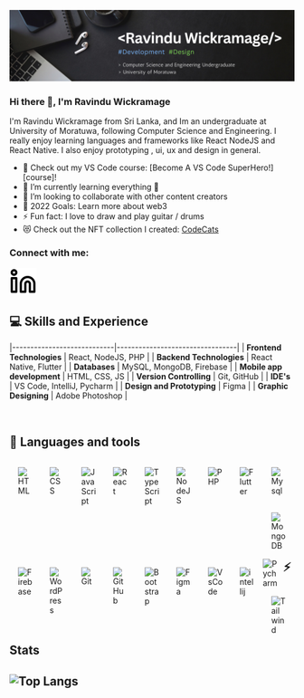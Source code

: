 ![Design and Development](https://github.com/RavinduWK/RavinduWK/blob/main/Banner_2.png)

### Hi there 👋, I'm Ravindu Wickramage
I'm Ravindu Wickramage from Sri Lanka, and Im an undergraduate at University of Moratuwa, following Computer Science and Engineering. I really enjoy learning languages and frameworks like React NodeJS and React Native. I also enjoy prototyping , ui, ux and design in general. 

- 🔭 Check out my VS Code course: [Become A VS Code SuperHero!][course]!
- 🌱 I’m currently learning everything 🤣
- 👯 I’m looking to collaborate with other content creators
- 🥅 2022 Goals: Learn more about web3
- ⚡ Fun fact: I love to draw and play guitar / drums
- 😻 Check out the NFT collection I created: [CodeCats](https://opensea.io/collection/codecats?search[sortAscending]=true&search[sortBy]=PRICE&search[toggles][0]=BUY_NOW)

### Connect with me:

[![website](./img/linkedin-light.svg)](https://linkedin.com/in/RavinduWK#gh-light-mode-only)
&nbsp;&nbsp;



## 💻 Skills and Experience

|----------------------------|---------------------------------|
| **Frontend Technologies**  | React, NodeJS, PHP              |
| **Backend Technologies**   | React Native, Flutter           |
| **Databases**              | MySQL, MongoDB, Firebase        |
| **Mobile app development** | HTML, CSS, JS                   |
| **Version Controlling**    | Git, GitHub                     |
| **IDE's**                  | VS Code, IntelliJ, Pycharm      |
| **Design and Prototyping** | Figma                            |
| **Graphic Designing**      | Adobe Photoshop                 |


<br>

<h2>🧰 Languages and tools</h2>

<img align="left" alt="HTML" width="26px" style="padding:15px;" src="https://cdn.jsdelivr.net/gh/devicons/devicon/icons/html5/html5-plain.svg" />
<img align="left" alt="CSS" width="26px" style="padding:15px;" src="https://cdn.jsdelivr.net/gh/devicons/devicon/icons/css3/css3-plain.svg" />
<img align="left" alt="JavaScript" width="26px" style="padding:15px;" src="https://cdn.jsdelivr.net/gh/devicons/devicon/icons/javascript/javascript-plain.svg" />
<img align="left" alt="React" width="26px" style="padding:15px;" src="https://cdn.jsdelivr.net/gh/devicons/devicon/icons/react/react-original.svg" />
<img align="left" alt="TypeScript" width="26px" style="padding:15px;" src="https://cdn.jsdelivr.net/gh/devicons/devicon/icons/typescript/typescript-plain.svg" />
<img align="left" alt="NodeJS" width="26px" style="padding:15px;" src="https://cdn.jsdelivr.net/gh/devicons/devicon/icons/nodejs/nodejs-original-wordmark.svg" />
<img align="left" alt="PHP" width="26px" style="padding:15px;" src="https://cdn.jsdelivr.net/gh/devicons/devicon/icons/php/php-original.svg" />
<img align="left" alt="Flutter" width="26px" style="padding:15px;" src="https://cdn.jsdelivr.net/gh/devicons/devicon/icons/flutter/flutter-original.svg" />
<img align="left" alt="Mysql" width="26px" style="padding:15px;" src="https://cdn.jsdelivr.net/gh/devicons/devicon/icons/mysql/mysql-original.svg"/>
<img align="left" alt="MongoDB" width="26px" style="padding:15px;" src="https://cdn.jsdelivr.net/gh/devicons/devicon/icons/mongodb/mongodb-original.svg"/>
<img align="left" alt="Firebase" width="26px" style="padding:15px;" src="https://cdn.jsdelivr.net/gh/devicons/devicon/icons/firebase/firebase-plain.svg"/>
<img align="left" alt="WordPress" width="26px" style="padding:15px;" src="https://cdn.jsdelivr.net/gh/devicons/devicon/icons/wordpress/wordpress-plain.svg" />
<img align="left" alt="Git" width="26px" style="padding:15px;" src="https://cdn.jsdelivr.net/gh/devicons/devicon/icons/git/git-original.svg" />
<img align="left" alt="GitHub" width="26px" style="padding:15px;" src="https://cdn.jsdelivr.net/gh/devicons/devicon/icons/github/github-original.svg" />
<img align="left" alt="Bootstrap" width="26px" style="padding:15px;" src="https://cdn.jsdelivr.net/gh/devicons/devicon/icons/bootstrap/bootstrap-plain.svg" />
<img align="left" alt="Figma" width="26px" style="padding:15px;" src="https://cdn.jsdelivr.net/gh/devicons/devicon/icons/figma/figma-original.svg" />
<img align="left" alt="VsCode" width="26px" style="padding:15px;" src="https://cdn.jsdelivr.net/gh/devicons/devicon/icons/vscode/vscode-original.svg" />
<img align="left" alt="intellij" width="26px" style="padding:15px;" src="https://cdn.jsdelivr.net/gh/devicons/devicon/icons/intellij/intellij-original.svg" />
<br>
<img align="left" alt="Pycharm" width="26px" style="vertical-align:middle; margin-right:10px;" src="https://cdn.jsdelivr.net/gh/devicons/devicon/icons/pycharm/pycharm-plain.svg" />
<img align="left" alt="Tailwind" width="26px" style="padding:15px;" src="https://cdn.jsdelivr.net/gh/devicons/devicon/icons/photoshop/photoshop-plain.svg" />

<br />
<br /> 

 <h2>⚡ Stats<h2>
 


![Top Langs](https://github-readme-stats.vercel.app/api/top-langs/?username=RavinduWK&hide=html&layout=compact&langs_count=6&theme=vision-friendly-dark&hide_border=true)

<br/>


